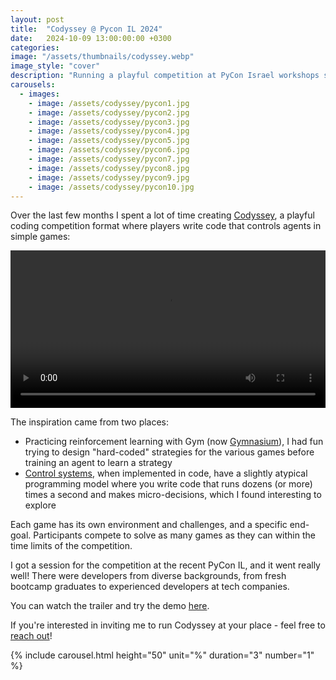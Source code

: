 ```yaml
---
layout: post
title:  "Codyssey @ Pycon IL 2024"
date:   2024-10-09 13:00:00:00 +0300
categories:
image: "/assets/thumbnails/codyssey.webp"
image_style: "cover"
description: "Running a playful competition at PyCon Israel workshops section"
carousels:
  - images: 
    - image: /assets/codyssey/pycon1.jpg
    - image: /assets/codyssey/pycon2.jpg
    - image: /assets/codyssey/pycon3.jpg
    - image: /assets/codyssey/pycon4.jpg
    - image: /assets/codyssey/pycon5.jpg
    - image: /assets/codyssey/pycon6.jpg
    - image: /assets/codyssey/pycon7.jpg
    - image: /assets/codyssey/pycon8.jpg
    - image: /assets/codyssey/pycon9.jpg
    - image: /assets/codyssey/pycon10.jpg
---
```


Over the last few months I spent a lot of time creating [Codyssey](https://codyssey.andersource.dev/),
a playful coding competition format where players write code that controls agents in simple games:

<video src="/assets/codyssey/coding_catcher.mov" controls="controls" style="width: 100%;"></video>

The inspiration came from two places:
* Practicing reinforcement learning with Gym (now [Gymnasium](https://gymnasium.farama.org/)), I had fun trying to design "hard-coded" strategies for the various games before training an agent to learn a strategy
* [Control systems](https://en.wikipedia.org/wiki/Control_system), when implemented in code, have a slightly atypical programming model where you write code that runs dozens (or more) times a second and makes micro-decisions, which I found interesting to explore

Each game has its own environment and challenges, and a specific end-goal. Participants compete to solve as many games as they can within the time limits of the competition.

I got a session for the competition at the recent PyCon IL, and it went really well! There were developers from diverse backgrounds,
from fresh bootcamp graduates to experienced developers at tech companies.

You can watch the trailer and try the demo [here](https://codyssey.andersource.dev/).

If you're interested in inviting me to run Codyssey at your place - feel free to [reach out](mailto:daniel@andersource.dev)! 

 {% include carousel.html height="50" unit="%" duration="3" number="1" %}